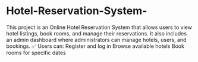 # Hotel-Reservation-System-
This project is an Online Hotel Reservation System that allows users to view hotel listings, book rooms, and manage their reservations. It also includes an admin dashboard where administrators can manage hotels, users, and bookings.  ✅ Users can:      Register and log in     Browse available hotels     Book rooms for specific dates   

